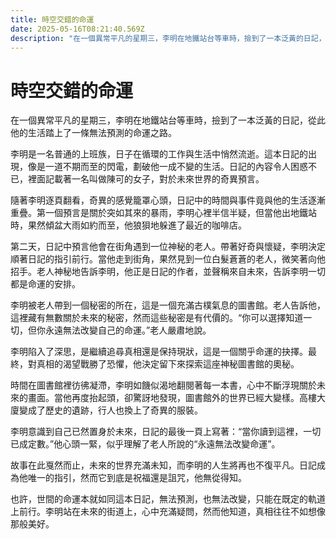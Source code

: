 ```yaml
---
title: 時空交錯的命運
date: 2025-05-16T08:21:40.569Z
description: "在一個異常平凡的星期三，李明在地鐵站台等車時，撿到了一本泛黃的日記，從此他的生活踏上了一條無法預測的命運之路。"
---
```


# 時空交錯的命運

在一個異常平凡的星期三，李明在地鐵站台等車時，撿到了一本泛黃的日記，從此他的生活踏上了一條無法預測的命運之路。

李明是一名普通的上班族，日子在循環的工作與生活中悄然流逝。這本日記的出現，像是一道不期而至的閃電，劃破他一成不變的生活。日記的內容令人困惑不已，裡面記載著一名叫做陳可的女子，對於未來世界的奇異預言。

隨著李明逐頁翻看，奇異的感覺籠罩心頭，日記中的時間與事件竟與他的生活逐漸重疊。第一個預言是關於突如其來的暴雨，李明心裡半信半疑，但當他出地鐵站時，果然傾盆大雨如約而至，他狼狽地躲進了最近的咖啡店。

第二天，日記中預言他會在街角遇到一位神秘的老人。帶著好奇與懷疑，李明決定順著日記的指引前行。當他走到街角，果然見到一位白髮蒼蒼的老人，微笑著向他招手。老人神秘地告訴李明，他正是日記的作者，並聲稱來自未來，告訴李明一切都是命運的安排。

李明被老人帶到一個秘密的所在，這是一個充滿古樸氣息的圖書館。老人告訴他，這裡藏有無數關於未來的秘密，然而這些秘密是有代價的。“你可以選擇知道一切，但你永遠無法改變自己的命運。”老人嚴肅地說。

李明陷入了深思，是繼續追尋真相還是保持現狀，這是一個關乎命運的抉擇。最終，對真相的渴望戰勝了恐懼，他決定留下來探索這座神秘圖書館的奧秘。

時間在圖書館裡彷彿凝滯，李明如饑似渴地翻閱著每一本書，心中不斷浮現關於未來的畫面。當他再度抬起頭，卻驚訝地發現，圖書館外的世界已經大變樣。高樓大廈變成了歷史的遺跡，行人也換上了奇異的服裝。

李明意識到自己已然置身於未來，日記的最後一頁上寫著：“當你讀到這裡，一切已成定數。”他心頭一緊，似乎理解了老人所說的“永遠無法改變命運”。

故事在此戛然而止，未來的世界充滿未知，而李明的人生將再也不復平凡。日記成為他唯一的指引，然而它到底是祝福還是詛咒，他無從得知。

也許，世間的命運本就如同這本日記，無法預測，也無法改變，只能在既定的軌道上前行。李明站在未來的街道上，心中充滿疑問，然而他知道，真相往往不如想像那般美好。